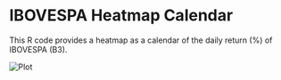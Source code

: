 # IBOVESPA Heatmap Calendar
This R code provides a heatmap as a calendar of the daily return (%) of IBOVESPA (B3).

![Plot](ibov_calendar.png)
